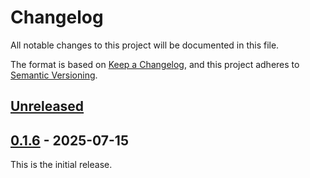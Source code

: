 # Changelog
All notable changes to this project will be documented in this file.

The format is based on [Keep a Changelog](https://keepachangelog.com/en/1.0.0/),
and this project adheres to [Semantic Versioning](https://semver.org/spec/v2.0.0.html).

## [Unreleased]

## [0.1.6] - 2025-07-15
This is the initial release.

[unreleased]: https://github.com/eclipse-keyple/keyple-interop-jsonapi-client-kmp-lib/compare/0.1.6...HEAD
[0.1.6]: https://github.com/eclipse-keyple/keyple-interop-jsonapi-client-kmp-lib/releases/tag/0.1.6
